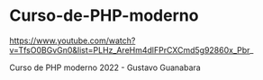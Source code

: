 # Curso-de-PHP-moderno

https://www.youtube.com/watch?v=TfsO0BGvGn0&list=PLHz_AreHm4dlFPrCXCmd5g92860x_Pbr_

Curso de PHP moderno 2022 - Gustavo Guanabara
